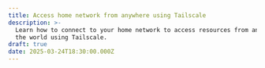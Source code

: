 ```yaml
---
title: Access home network from anywhere using Tailscale
description: >-
  Learn how to connect to your home network to access resources from anywhere in
  the world using Tailscale.
draft: true
date: 2025-03-24T18:30:00.000Z
---
```



